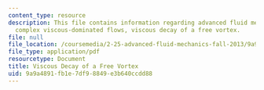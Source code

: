 ```yaml
---
content_type: resource
description: This file contains information regarding advanced fluid mechanics, more
  complex viscous-dominated flows, viscous decay of a free vortex.
file: null
file_location: /coursemedia/2-25-advanced-fluid-mechanics-fall-2013/9a9a4891fb1e7df98849e3b640ccdd88_MIT2_25F13_ViscousDecay.pdf
file_type: application/pdf
resourcetype: Document
title: Viscous Decay of a Free Vortex
uid: 9a9a4891-fb1e-7df9-8849-e3b640ccdd88
---
```

